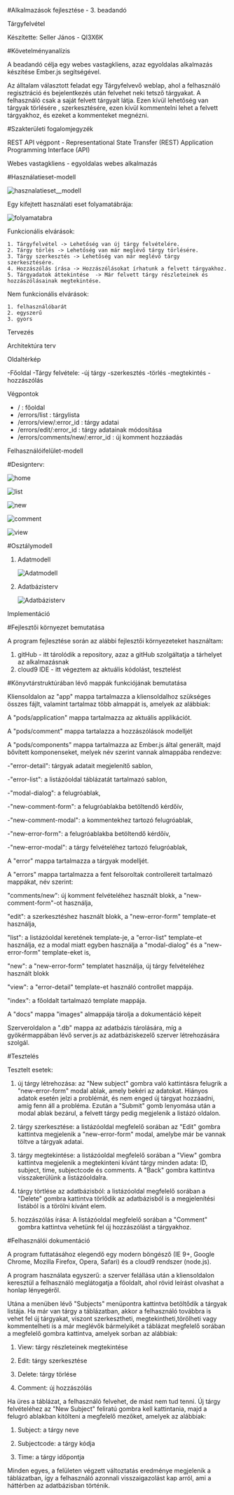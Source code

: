 #Alkalmazások fejlesztése - 3. beadandó

Tárgyfelvétel

Készítette: Seller János - QI3X6K

#Követelményanalízis

A beadandó célja egy webes vastagkliens, azaz egyoldalas alkalmazás készítése Ember.js segítségével.

Az álltalam választott feladat egy Tárgyfelvevő weblap, ahol a felhasználó regisztráció és bejelentkezés után felvehet neki tetsző tárgyakat. A felhasználó csak a saját felvett tárgyait látja. Ezen kívül lehetőség van tárgyak törlésére , szerkesztésére, ezen kívül kommentelni lehet a felvett tárgyakhoz, és ezeket a kommenteket megnézni.

#Szakterületi fogalomjegyzék

REST API végpont - Representational State Transfer (REST) Application Programming Interface (API)

Webes vastagkliens - egyoldalas webes alkalmazás

#Használatieset-modell

![hasznalatieset__modell](docs/images/hasznalatieset__modell.png)

Egy kifejtett használati eset folyamatábrája:

![folyamatabra](docs/images/folyamatabra.png)

Funkcionális elvárások:

    1. Tárgyfelvétel -> Lehetőség van új tárgy felvételére.
    2. Tárgy törlés -> Lehetőség van már meglévő tárgy törlésére.
    3. Tárgy szerkesztés -> Lehetőség van már meglévő tárgy szerkesztésére.
    4. Hozzászólás írása -> Hozzászólásokat írhatunk a felvett tárgyakhoz.
    5. Tárgyadatok áttekintése  -> Már felvett tárgy részleteinek és hozzászólásainak megtekintése.

Nem funkcionális elvárások:

    1. felhasználóbarát
    2. egyszerű
    3. gyors
    
Tervezés

Architektúra terv

Oldaltérkép

  -Főoldal
  -Tárgy felvétele:
    -új tárgy
    -szerkesztés
    -törlés
    -megtekintés
    -hozzászólás

Végpontok

- / : főoldal
- /errors/list : tárgylista
- /errors/view/:error_id : tárgy adatai
- /errors/edit/:error_id : tárgy adatainak módosítása
- /errors/comments/new/:error_id : új komment hozzáadás
        
Felhasználóifelület-modell

#Designterv:

![home](docs/images/home.png)

![list](docs/images/list.png)

![new](docs/images/new.png)

![comment](docs/images/comment.png)

![view](docs/images/view.png)

#Osztálymodell

1. Adatmodell

    ![Adatmodell](docs/images/adatmodell.png)

2. Adatbázisterv

    ![Adatbázisterv](docs/images/adatb.png)

Implementáció

#Fejlesztői környezet bemutatása

A program fejlesztése során az alábbi fejlesztői környezeteket használtam:
1. gitHub - itt tárolódik a repository, azaz a gitHub szolgáltatja a tárhelyet az alkalmazásnak
2. cloud9 IDE - itt végeztem az aktuális kódolást, tesztelést

#Könyvtárstruktúrában lévő mappák funkciójának bemutatása

Kliensoldalon az "app" mappa tartalmazza a kliensoldalhoz szükséges összes fájlt, valamint tartalmaz több almappát is, amelyek az alábbiak:

A "pods/application" mappa tartalmazza az aktuális applikációt.

A "pods/comment" mappa tartalazza a hozzászólások modelljét

A "pods/components" mappa tartalmazza az Ember.js által generált, majd bővített komponenseket, melyek név szerint vannak almappába rendezve:

  -"error-detail": tárgyak adatait megjelenítő sablon,
  
  -"error-list": a listázóoldal táblázatát tartalmazó sablon,

  -"modal-dialog": a felugróablak,

  -"new-comment-form": a felugróablakba betöltendő kérdőív,

  -"new-comment-modal": a kommentekhez tartozó felugróablak,

  -"new-error-form": a felugróablakba betöltendő kérdőív,

  -"new-error-modal": a tárgy felvételéhez tartozó felugróablak,

A "error" mappa tartalmazza a tárgyak modelljét.
 
A "errors" mappa tartalmazza a fent felsoroltak controllereit tartalmazó mappákat, név szerint:

"comments/new": új komment felvételéhez használt blokk, a "new-comment-form"-ot használja,

"edit": a szerkesztéshez használt blokk, a "new-error-form" template-et használja,

"list": a listázóoldal keretének template-je, a "error-list" template-et használja, ez a modal miatt egyben használja a "modal-dialog" és a "new-error-form" template-eket is,

"new": a "new-error-form" templatet használja, új tárgy felvételéhez használt blokk

"view": a "error-detail" template-et használó controllet mappája.

"index": a főoldalt tartalmazó template mappája.

A "docs" mappa "images" almappája tárolja a dokumentáció képeit

Szerveroldalon a ".db" mappa az adatbázis tárolására, míg a gyökérmappában lévő server.js az adatbáziskezelő szerver létrehozására szolgál.

#Tesztelés

Tesztelt esetek:

1. új tárgy létrehozása: az "New subject" gombra való kattintásra felugrik a "new-error-form" modal ablak, amely bekéri az adatokat. Hiányos adatok esetén jelzi a problémát, és nem enged új tárgyat hozzáadni, amíg fenn áll a probléma. Ezután a "Submit" gomb lenyomása után a modal ablak bezárul, a felvett tárgy pedig megjelenik a listázó oldalon.

2. tárgy szerkesztése: a listázóoldal megfelelő sorában az "Edit" gombra kattintva megjelenik a "new-error-form" modal, amelybe már be vannak töltve a tárgyak adatai.

3. tárgy megtekintése: a listázóoldal megfelelő sorában a "View" gombra kattintva megjelenik a megtekinteni kívánt tárgy minden adata: ID, subject, time, subjectcode és comments. A "Back" gombra kattintva visszakerülünk a listázóoldalra.

4. tárgy törtlése az adatbázisból: a listázóoldal megfelelő sorában a "Delete" gombra kattintva törlődik az adatbázisból is a megjelenítési listából is a törölni kívánt elem.

5. hozzászólás írása: A listázóoldal megfelelő sorában a "Comment" gombra kattintva vehetünk fel új hozzászólást a tárgyakhoz.

#Felhasználói dokumentáció

A program futtatásához elegendő egy modern böngésző (IE 9+, Google Chrome, Mozilla Firefox, Opera, Safari) és a cloud9 rendszer (node.js).

A program használata egyszerű: a szerver felállása után a kliensoldalon keresztül a felhasználó meglátogatja a főoldalt, ahol rövid leírást olvashat a honlap lényegéről.

Utána a menüben lévő "Subjects" menüpontra kattintva betöltődik a tárgyak listája. Ha már van tárgy a táblázatban, akkor a felhasználó továbbra is vehet fel új tárgyakat, viszont szerkesztheti, megtekintheti,törölheti vagy kommentelheti is a már meglévők bármelyikét a táblázat megfelelő sorában a megfelelő gombra kattintva, amelyek sorban az alábbiak:

1. View: tárgy részleteinek megtekintése

2. Edit: tárgy szerkesztése

3. Delete: tárgy törlése

4. Comment: új hozzászólás 

Ha üres a táblázat, a felhasználó felvehet, de mást nem tud tenni. Új tárgy felvételéhez az "New Subject" feliratú gombra kell kattintania, majd a felugró ablakban kitölteni a megfelelő mezőket, amelyek az alábbiak:

1. Subject: a tárgy neve

2. Subjectcode: a tárgy kódja

3. Time: a tárgy időpontja

Minden egyes, a felületen végzett változtatás eredménye megjelenik a táblázatban, így a felhasználó azonnali visszaigazolást kap arról, ami a háttérben az adatbázisban történik.
